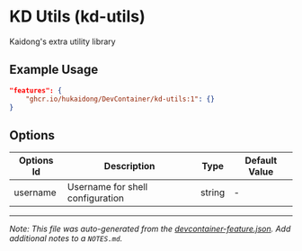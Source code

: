 
# KD Utils (kd-utils)

Kaidong's extra utility library

## Example Usage

```json
"features": {
    "ghcr.io/hukaidong/DevContainer/kd-utils:1": {}
}
```

## Options

| Options Id | Description | Type | Default Value |
|-----|-----|-----|-----|
| username | Username for shell configuration | string | - |



---

_Note: This file was auto-generated from the [devcontainer-feature.json](https://github.com/hukaidong/DevContainer/blob/main/src/kd-utils/devcontainer-feature.json).  Add additional notes to a `NOTES.md`._
